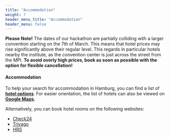 ```yaml
---
title: "Accommodation"
weight: 7
header_menu_title: "Accommodation"
header_menu: false
---
```



**Please Note!** The dates of our hackathon are partially colliding with a larger convention starting on the 7th of March. This means that hotel prices may rise significantly above their regular level. This regards in particular hotels nearby the institute, as the convention center is just across the street from the MPI. **To avoid overly high prices, book as soon as possible with the option for flexible cancellation!**

#### Accommodation

To help your search for accommodation in Hamburg, you can find a list of **[hotel options](https://owncloud.gwdg.de/index.php/s/c4HlclYFUgFGf9Q)**.
For easier orientation, the list of hotels can also be viewed on **[Google Maps](https://maps.app.goo.gl/NJGnAixVdawyriht8).**

Alternatively, you can book hotel rooms on the following websites:

- [Check24](https://hotel.check24.de/)  
- [Trivago](https://www.trivago.de/en-US?rl=en-US&first_visit=1)  
- [HRS](https://www.hrs.de/)

